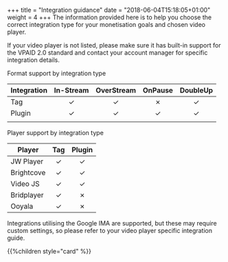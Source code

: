 +++
title = "Integration guidance"
date = "2018-06-04T15:18:05+01:00"
weight = 4
+++
The information provided here is to help you choose the correct integration type for your monetisation goals and chosen video player.

If your video player is not listed, please make sure it has built-in support for the VPAID 2.0 standard and contact your account manager for specific integration details.

Format support by integration type

| Integration | In-Stream | OverStream | OnPause | DoubleUp |
|-------------|:---------:|:----------:|:-------:|:--------:|
| Tag         |     ✓     |      ✓     |    ✗    |     ✓    |
| Plugin      |     ✓     |      ✓     |    ✓    |     ✓    |
|             |           |            |         |          |

Player support by integration type


| Player      | Tag       | Plugin     |
|-------------|:---------:|:----------:|
| JW Player   |     ✓     |      ✓     |
| Brightcove  |     ✓     |      ✓     |
|  Video JS   |     ✓     |      ✓     |
| Bridplayer  |     ✓     |      ✗     |
|   Ooyala    |     ✓     |      ✗     |


Integrations utilising the Google IMA are supported, but these may require custom settings, so please refer to your video player specific integration guide.

{{%children style="card" %}}
